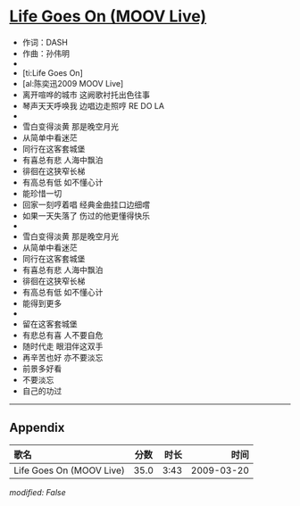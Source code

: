 # [Life Goes On (MOOV Live)](https://music.163.com/song?id=33418341)

* 作词：DASH
* 作曲：孙伟明
* 
* [ti:Life Goes On]
* [al:陈奕迅2009 MOOV Live]
* 离开喧哗的城市 这阙歌衬托出色往事
* 琴声天天呼唤我 边唱边走照哼 RE DO LA
* 
* 雪白变得淡黄 那是晚空月光
* 从简单中看迷茫
* 同行在这客套城堡
* 有喜总有悲 人海中飘泊
* 徘徊在这狭窄长梯
* 有高总有低 如不懂心计
* 能珍惜一切
* 回家一刻哼着唱 经典金曲挂口边细嚐
* 如果一天失落了 伤过的他更懂得快乐
* 
* 雪白变得淡黄 那是晚空月光
* 从简单中看迷茫
* 同行在这客套城堡
* 有喜总有悲 人海中飘泊
* 徘徊在这狭窄长梯
* 有高总有低 如不懂心计
* 能得到更多
* 
* 留在这客套城堡
* 有悲总有喜 人不要自危
* 随时代走 眼泪伴这双手
* 再辛苦也好 亦不要淡忘
* 前景多好看
* 不要淡忘
* 自己的功过


---

## Appendix

|歌名|分数|时长|时间|
|:---|:---:|---:|---:|
|Life Goes On (MOOV Live)|35.0|3:43|2009-03-20

*modified: False*